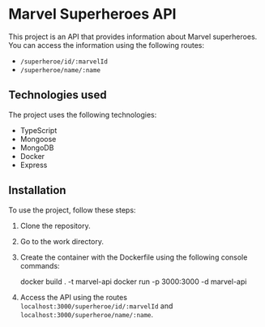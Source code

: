 # Marvel Superheroes API

This project is an API that provides information about Marvel superheroes. You can access the information using the following routes:

- `/superheroe/id/:marvelId`
- `/superheroe/name/:name`

## Technologies used

The project uses the following technologies:

- TypeScript
- Mongoose
- MongoDB
- Docker
- Express

## Installation

To use the project, follow these steps:

1. Clone the repository.
2. Go to the work directory.
3. Create the container with the Dockerfile using the following console commands:

    docker build . -t marvel-api
    docker run -p 3000:3000 -d marvel-api


4. Access the API using the routes `localhost:3000/superheroe/id/:marvelId` and `localhost:3000/superheroe/name/:name`.


